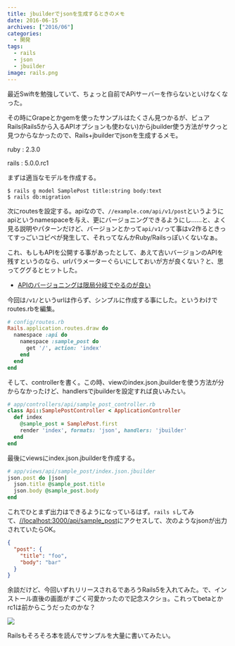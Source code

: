 ```yaml
---
title: jbuilderでjsonを生成するときのメモ
date: 2016-06-15
archives: ["2016/06"]
categories:
  - 開発
tags:
  - rails
  - json
  - jbuilder
image: rails.png
---
```

最近Swiftを勉強していて、ちょっと自前でAPiサーバーを作らないといけなくなった。

<!--more-->

その時にGrapeとかgemを使ったサンプルはたくさん見つかるが、ピュアRails(Rails5から入るAPIオプションも使わない)からjbuilder使う方法がサクっと見つからなかったので、Rails+jbuilderでjsonを生成するメモ。

ruby
: 2.3.0

rails
: 5.0.0.rc1

まずは適当なモデルを作成する。

```
$ rails g model SamplePost title:string body:text
$ rails db:migration
```

次にroutesを設定する。apiなので、`//example.com/api/v1/post`というようにapiというnamespaceを与え、更にバージョニングできるようにし……と、よく見る説明やパターンだけど、バージョンとかって`api/v1/`って事はv2作るときってすっごいコピペが発生して、それってなんかRuby/Railsっぽいくないなぁ。

これ、もしもAPIを公開する事があったとして、あえて古いバージョンのAPIを残すというのなら、urlパラメーターぐらいにしておいが方が良くない？と、思ってググるとヒットした。

* [APIのバージョニングは限局分岐でやるのが良い](//kenn.hatenablog.com/entry/2014/03/06/105249)

今回は`/v1/`というurlは作らず、シンプルに作成する事にした。というわけでroutes.rbを編集。

```ruby
# config/routes.rb
Rails.application.routes.draw do
  namespace :api do
    namespace :sample_post do
      get '/', action: 'index'
    end
  end
end
```

そして、controllerを書く。この時、viewのindex.json.jbuilderを使う方法が分からなかったけど、handlersでjbuilderを設定すれば良いみたい。

```ruby
# app/controllers/api/sample_post_controller.rb
class Api::SamplePostController < ApplicationController
  def index
    @sample_post = SamplePost.first
    render 'index', formats: 'json', handlers: 'jbuilder'
  end
end
```

最後にviewsにindex.json.jbuilderを作成する。

```ruby
# app/views/api/sample_post/index.json.jbuilder
json.post do |json|
  json.title @sample_post.title
  json.body @sample_post.body
end
```

これでひとまず出力はできるようになっているはず。`rails s`してみて、[//localhost:3000/api/sample_post](//localhost:3000/api/sample_post)にアクセスして、次のようなjsonが出力されていたらOK。

```json
{
  "post": {
    "title": "foo",
    "body": "bar"
  }
}
```

余談だけど、今回いずれリリースされるであろうRails5を入れてみた。で、インストール直後の画面がすごく可愛かったので記念スクショ。これってbetaとかrc1は前からこうだったのかな？

![](//cl.ly/2c2v2y251H1J/Image%202016-06-15%20at%2010.24.37%20%E5%8D%88%E5%BE%8C.png)

Railsもそろそろ本を読んでサンプルを大量に書いてみたい。
